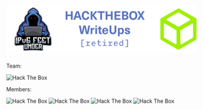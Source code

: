 ![IPv6 FEET UNDER](github_banner.png)
=================

Team:

<img src="https://www.hackthebox.eu/badge/team/image/3877" alt="Hack The Box">

Members:

<image src="https://www.hackthebox.eu/badge/image/14319" alt="Hack The Box">

<image src="https://www.hackthebox.eu/badge/image/14887" alt="Hack The Box">
  
<img src="http://www.hackthebox.eu/badge/image/45179" alt="Hack The Box">
  
<img src="http://www.hackthebox.eu/badge/image/14914" alt="Hack The Box">


